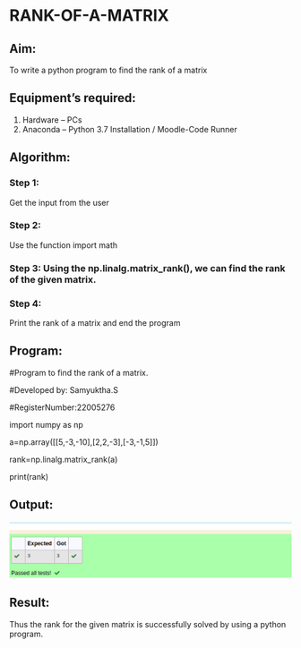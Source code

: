 # RANK-OF-A-MATRIX
## Aim:
To write a python program to find the rank of a matrix
## Equipment’s required:
1. 	Hardware – PCs
2. 	Anaconda – Python 3.7 Installation / Moodle-Code Runner
## Algorithm:
### Step 1: 
Get the input from the user
### Step 2: 
Use the function import math
### Step 3: Using the np.linalg.matrix_rank(), we can find the rank of the given matrix.
### Step 4: 
Print the rank of a matrix and end the program
## Program:
#Program to find the rank of a matrix.

#Developed by: Samyuktha.S

#RegisterNumber:22005276

import numpy as np

a=np.array([[5,-3,-10],[2,2,-3],[-3,-1,5]])

rank=np.linalg.matrix_rank(a)

print(rank)

## Output:
![output](/git.png)
## Result:
Thus the rank for the given matrix is successfully solved by  using a python program.

